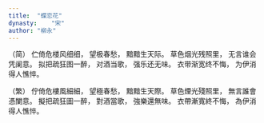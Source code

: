```yaml
---
title:  "蝶恋花"
dynasty:    "宋"
author: "柳永"
---
```

（简）
伫倚危楼风细细，
望极春愁，
黯黯生天际。
草色烟光残照里，
无言谁会凭阑意。
拟把疏狂图一醉，
对酒当歌，
强乐还无味。
衣带渐宽终不悔，
为伊消得人憔悴。

（繁）
佇倚危樓風細細，
望極春愁，
黯黯生天際。
草色煙光殘照里，
無言誰會憑闌意。
擬把疏狂圖一醉，
對酒當歌，
強樂還無味。
衣帶漸寬終不悔，
為伊消得人憔悴。